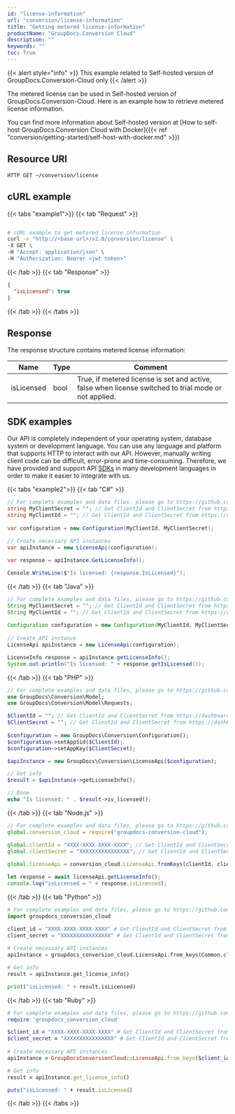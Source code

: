 ```yaml
---
id: "license-information"
url: "conversion/license-information"
title: "Getting metered license-information"
productName: "GroupDocs.Conversion Cloud"
description: ""
keywords: ""
toc: True
---
```


{{< alert style="info" >}}
This example related to Self-hosted version of GroupDocs.Conversion-Cloud only
{{< /alert >}}

The metered license can be used in Self-hosted version of GroupDocs.Conversion-Cloud.
Here is an example how to retrieve metered license information.

You can find more information about Self-hosted version at [How to self-host GroupDocs.Conversion Cloud with Docker]({{< ref "conversion/getting-started/self-host-with-docker.md" >}})

## Resource URI

```HTTP GET ~/conversion/license```

## cURL example

{{< tabs "example1">}} {{< tab "Request" >}}

```bash

# cURL example to get metered license information
curl -v "http://<base url>/v2.0/conversion/license" \
-X GET \
-H "Accept: application/json" \
-H "Authorization: Bearer <jwt token>"
```

{{< /tab >}} {{< tab "Response" >}}

```json
{
  "isLicensed": true
}
```
{{< /tab >}} {{< /tabs >}}

## Response

The response structure contains metered license information:

| Name | Type | Comment
|---|---|---
|isLicensed|bool|True, if metered license is set and active, false when license switched to trial mode or not applied.

## SDK examples

Our API is completely independent of your operating system, database system or development language. You can use any language and platform that supports HTTP to interact with our API. However, manually writing client code can be difficult, error-prone and time-consuming. Therefore, we have provided and support API [SDKs](https://github.com/groupdocs-conversion-cloud) in many development languages in order to make it easier to integrate with us.

{{< tabs "example2">}} {{< tab "C#" >}}

```csharp
// For complete examples and data files, please go to https://github.com/groupdocs-conversion-cloud/groupdocs-conversion-cloud-dotnet-samples
string MyClientSecret = ""; // Get ClientId and ClientSecret from https://dashboard.groupdocs.cloud
string MyClientId = ""; // Get ClientId and ClientSecret from https://dashboard.groupdocs.cloud
  
var configuration = new Configuration(MyClientId, MyClientSecret);
  
// Create necessary API instances
var apiInstance = new LicenseApi(configuration);

var response = apiInstance.GetLicenseInfo();

Console.WriteLine($"Is licensed: {response.IsLicensed}");
```

{{< /tab >}} {{< tab "Java" >}}

```java
// For complete examples and data files, please go to https://github.com/groupdocs-conversion-cloud/groupdocs-conversion-cloud-java-samples
String MyClientSecret = ""; // Get ClientId and ClientSecret from https://dashboard.groupdocs.cloud
String MyClientId = ""; // Get ClientId and ClientSecret from https://dashboard.groupdocs.cloud
  
Configuration configuration = new Configuration(MyClientId, MyClientSecret);
  
// Create API instance
LicenseApi apiInstance = new LicenseApi(configuration);

LicenseInfo response = apiInstance.getLicenseInfo();
System.out.println("Is licensed: " + response.getIsLicensed());
```

{{< /tab >}} {{< tab "PHP" >}}

```php
// For complete examples and data files, please go to https://github.com/groupdocs-conversion-cloud/groupdocs-conversion-cloud-php-samples
use GroupDocs\Conversion\Model;
use GroupDocs\Conversion\Model\Requests;

$ClientId = ""; // Get ClientId and ClientSecret from https://dashboard.groupdocs.cloud
$ClientSecret = ""; // Get ClientId and ClientSecret from https://dashboard.groupdocs.cloud
  
$configuration = new GroupDocs\Conversion\Configuration();
$configuration->setAppSid($ClientId);
$configuration->setAppKey($ClientSecret);

$apiInstance = new GroupDocs\Conversion\LicenseApi($configuration);

// Get info
$result = $apiInstance->getLicenseInfo();

// Done
echo "Is licensed: " . $result->is_licensed();
```

{{< /tab >}} {{< tab "Node.js" >}}

```js
// For complete examples and data files, please go to https://github.com/groupdocs-conversion-cloud/groupdocs-conversion-cloud-node-samples
global.conversion_cloud = require("groupdocs-conversion-cloud");

global.clientId = "XXXX-XXXX-XXXX-XXXX"; // Get ClientId and ClientSecret from https://dashboard.groupdocs.cloud
global.clientSecret = "XXXXXXXXXXXXXXXX"; // Get ClientId and ClientSecret from https://dashboard.groupdocs.cloud
  
global.licenseApi = conversion_cloud.LicenseApi.fromKeys(clientId, clientSecret);

let response = await licenseApi.getLicenseInfo();
console.log("isLicensed = " + response.isLicensed);
```

{{< /tab >}} {{< tab "Python" >}}

```python
# For complete examples and data files, please go to https://github.com/groupdocs-conversion-cloud/groupdocs-conversion-cloud-python-samples
import groupdocs_conversion_cloud

client_id = "XXXX-XXXX-XXXX-XXXX" # Get ClientId and ClientSecret from https://dashboard.groupdocs.cloud
client_secret = "XXXXXXXXXXXXXXXX" # Get ClientId and ClientSecret from https://dashboard.groupdocs.cloud
  
# Create necessary API instances
apiInstance = groupdocs_conversion_cloud.LicenseApi.from_keys(Common.client_id, Common.client_secret)

# Get info
result = apiInstance.get_license_info()

print("isLicensed: " + result.isLicensed)
```

{{< /tab >}} {{< tab "Ruby" >}}

```ruby
# For complete examples and data files, please go to https://github.com/groupdocs-conversion-cloud/groupdocs-conversion-cloud-ruby-samples
require 'groupdocs_conversion_cloud'

$client_id = "XXXX-XXXX-XXXX-XXXX" # Get ClientId and ClientSecret from https://dashboard.groupdocs.cloud
$client_secret = "XXXXXXXXXXXXXXXX" # Get ClientId and ClientSecret from https://dashboard.groupdocs.cloud
  
# Create necessary API instances
apiInstance = GroupDocsConversionCloud::LicenseApi.from_keys($client_id, $client_secret)

# Get info
result = apiInstance.get_license_info()

puts("isLicensed: " + result.isLicensed)
```

{{< /tab >}} {{< /tabs >}}

